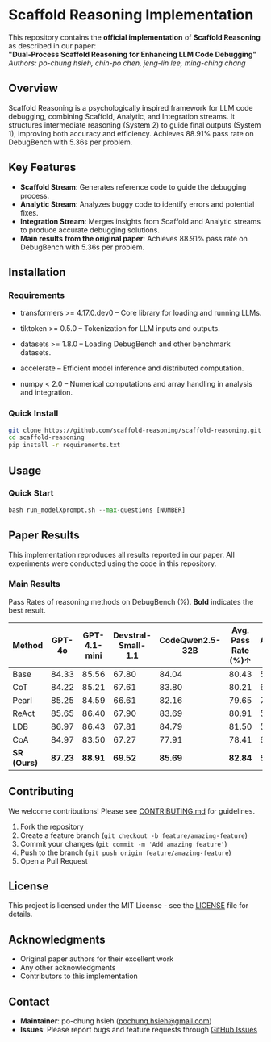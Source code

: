 # Scaffold Reasoning Implementation

<!-- [![License](https://img.shields.io/badge/License-MIT-blue.svg)](LICENSE)
[![Python](https://img.shields.io/badge/Python-3.8+-green.svg)](https://python.org)
[![Paper](https://img.shields.io/badge/Paper-arXiv-red.svg)](link-to-paper) -->

This repository contains the **official implementation** of **Scaffold Reasoning** as described in our paper:  
**"Dual-Process Scaffold Reasoning for Enhancing LLM Code Debugging"**  
*Authors: po-chung hsieh, chin-po chen, jeng-lin lee, ming-ching chang*  
<!-- (Conference/Journal, Year)   -->

## Overview

Scaffold Reasoning is a psychologically inspired framework for LLM code debugging, combining Scaffold, Analytic, and Integration streams. It structures intermediate reasoning (System 2) to guide final outputs (System 1), improving both accuracy and efficiency. Achieves 88.91% pass rate on DebugBench with 5.36s per problem.


## Key Features

- **Scaffold Stream**: Generates reference code to guide the debugging process.  
- **Analytic Stream**: Analyzes buggy code to identify errors and potential fixes.  
- **Integration Stream**: Merges insights from Scaffold and Analytic streams to produce accurate debugging solutions.  
- **Main results from the original paper**: Achieves 88.91% pass rate on DebugBench with 5.36s per problem.  



## Installation

### Requirements

- transformers >= 4.17.0.dev0 – Core library for loading and running LLMs.

- tiktoken >= 0.5.0 – Tokenization for LLM inputs and outputs.

- datasets >= 1.8.0 – Loading DebugBench and other benchmark datasets.

- accelerate – Efficient model inference and distributed computation.

- numpy < 2.0 – Numerical computations and array handling in analysis and integration.

### Quick Install

```bash
git clone https://github.com/scaffold-reasoning/scaffold-reasoning.git
cd scaffold-reasoning
pip install -r requirements.txt
```


## Usage

### Quick Start

```python
bash run_modelXprompt.sh --max-questions [NUMBER]
```



## Paper Results

This implementation reproduces all results reported in our paper. All experiments were conducted using the code in this repository.

### Main Results
Pass Rates of reasoning methods on DebugBench (%). **Bold** indicates the best result.

| Method | GPT-4o | GPT-4.1-mini | Devstral-Small-1.1 | CodeQwen2.5-32B | Avg. Pass Rate (%)↑ | AvgPTime (s)↓ |
|--------|--------|--------------|-------------------|-----------------|-------------------|---------------|
| Base | 84.33 | 85.56 | 67.80 | 84.04 | 80.43 | 5.62 |
| CoT | 84.22 | 85.21 | 67.61 | 83.80 | 80.21 | 6.93 |
| Pearl | 85.25 | 84.59 | 66.61 | 82.16 | 79.65 | 7.17 |
| ReAct | 85.65 | 86.40 | 67.90 | 83.69 | 80.91 | 5.49 |
| LDB | 86.97 | 86.43 | 67.81 | 84.79 | 81.50 | 5.47 |
| CoA | 84.97 | 83.50 | 67.27 | 77.91 | 78.41 | 6.36 |
| **SR (Ours)** | **87.23** | **88.91** | **69.52** | **85.69** | **82.84** | **5.36** |


## Contributing

We welcome contributions! Please see [CONTRIBUTING.md](CONTRIBUTING.md) for guidelines.

1. Fork the repository
2. Create a feature branch (`git checkout -b feature/amazing-feature`)
3. Commit your changes (`git commit -m 'Add amazing feature'`)
4. Push to the branch (`git push origin feature/amazing-feature`)
5. Open a Pull Request

<!-- ## Citation

If you use this implementation in your research, please cite both the original paper and this repository:

```bibtex
@article{author2024framework,
  title={Paper Title},
  author={Author Names},
  journal={Journal/Conference Name},
  year={2024},
  url={link-to-paper}
}

@software{your2024implementation,
  title={Framework Name Implementation},
  author={Your Name},
  url={https://github.com/username/repo-name},
  year={2024}
}
``` -->

## License

This project is licensed under the MIT License - see the [LICENSE](LICENSE) file for details.

## Acknowledgments

- Original paper authors for their excellent work
- Any other acknowledgments
- Contributors to this implementation

## Contact

- **Maintainer**: po-chung hsieh (pochung.hsieh@gmail.com)
- **Issues**: Please report bugs and feature requests through [GitHub Issues](link-to-issues)



<!-- if running Wizard code model, remember to use pytorch higher than 2.6



cuda message
---
Driver:   Not Selected
Toolkit:  Installed in /usr/local/cuda-12.6/

Please make sure that
 -   PATH includes /usr/local/cuda-12.6/bin
 -   LD_LIBRARY_PATH includes /usr/local/cuda-12.6/lib64, or, add /usr/local/cuda-12.6/lib64 to /etc/ld.so.conf and run ldconfig as root

To uninstall the CUDA Toolkit, run cuda-uninstaller in /usr/local/cuda-12.6/bin
***WARNING: Incomplete installation! This installation did not install the CUDA Driver. A driver of version at least 560.00 is required for CUDA 12.6 functionality to work.
To install the driver using this installer, run the following command, replacing <CudaInstaller> with the name of this run file:
    sudo <CudaInstaller>.run --silent --driver

Logfile is /var/log/cuda-installer.log
--- -->
